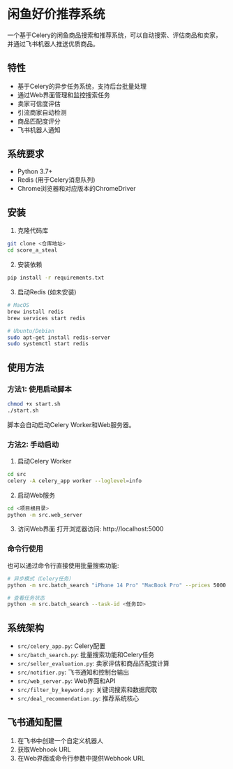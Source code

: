 # 闲鱼好价推荐系统

一个基于Celery的闲鱼商品搜索和推荐系统，可以自动搜索、评估商品和卖家，并通过飞书机器人推送优质商品。

## 特性

- 基于Celery的异步任务系统，支持后台批量处理
- 通过Web界面管理和监控搜索任务
- 卖家可信度评估
- 引流商家自动检测
- 商品匹配度评分
- 飞书机器人通知

## 系统要求

- Python 3.7+
- Redis (用于Celery消息队列)
- Chrome浏览器和对应版本的ChromeDriver

## 安装

1. 克隆代码库
```bash
git clone <仓库地址>
cd score_a_steal
```

2. 安装依赖
```bash
pip install -r requirements.txt
```

3. 启动Redis (如未安装)
```bash
# MacOS
brew install redis
brew services start redis

# Ubuntu/Debian
sudo apt-get install redis-server
sudo systemctl start redis
```

## 使用方法

### 方法1: 使用启动脚本

```bash
chmod +x start.sh
./start.sh
```

脚本会自动启动Celery Worker和Web服务器。

### 方法2: 手动启动

1. 启动Celery Worker
```bash
cd src
celery -A celery_app worker --loglevel=info
```

2. 启动Web服务
```bash
cd <项目根目录>
python -m src.web_server
```

3. 访问Web界面
打开浏览器访问: http://localhost:5000

### 命令行使用

也可以通过命令行直接使用批量搜索功能:

```bash
# 异步模式（Celery任务）
python -m src.batch_search "iPhone 14 Pro" "MacBook Pro" --prices 5000 8000 --async

# 查看任务状态
python -m src.batch_search --task-id <任务ID>
```

## 系统架构

- `src/celery_app.py`: Celery配置
- `src/batch_search.py`: 批量搜索功能和Celery任务
- `src/seller_evaluation.py`: 卖家评估和商品匹配度计算
- `src/notifier.py`: 飞书通知和控制台输出
- `src/web_server.py`: Web界面和API
- `src/filter_by_keyword.py`: 关键词搜索和数据爬取
- `src/deal_recommendation.py`: 推荐系统核心

## 飞书通知配置

1. 在飞书中创建一个自定义机器人
2. 获取Webhook URL
3. 在Web界面或命令行参数中提供Webhook URL 